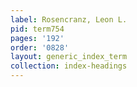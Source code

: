 ```yaml
---
label: Rosencranz, Leon L.
pid: term754
pages: '192'
order: '0828'
layout: generic_index_term
collection: index-headings
---
```

